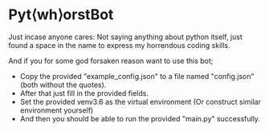 # Pyt⟨wh⟩orstBot
Just incase anyone cares: Not saying anything about python itself, just found a space in the name to express my horrendous coding skills.

And if you for some god forsaken reason want to use this bot;

- Copy the provided "example_config.json" to a file named "config.json" (both without the quotes).
- After that just fill in the provided fields.
- Set the provided venv3.6 as the virtual environment (Or construct similar environment yourself)
- And then you should be able to run the provided "main.py" successfully.